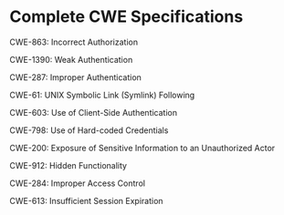 

# Complete CWE Specifications

CWE-863: Incorrect Authorization

CWE-1390: Weak Authentication

CWE-287: Improper Authentication

CWE-61: UNIX Symbolic Link (Symlink) Following

CWE-603: Use of Client-Side Authentication

CWE-798: Use of Hard-coded Credentials

CWE-200: Exposure of Sensitive Information to an Unauthorized Actor

CWE-912: Hidden Functionality

CWE-284: Improper Access Control

CWE-613: Insufficient Session Expiration